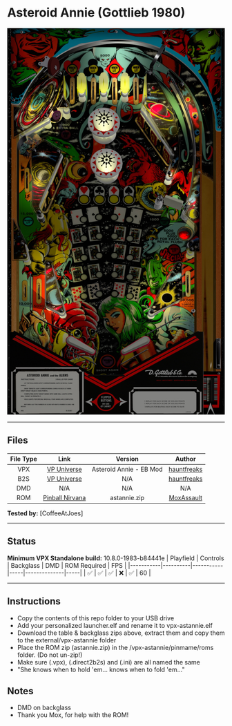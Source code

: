 # Asteroid Annie (Gottlieb 1980)

![Table Preview](../../images/vpx-astannie-preview.jpg)

---

## Files
| File Type | Link | Version | Author |
|:---------:|:----:|:-------:|:------:|
| VPX | [VP Universe](https://vpuniverse.com/files/file/8649-asteroid-annie-eb-mod/) | Asteroid Annie - EB Mod | [hauntfreaks](https://vpuniverse.com/profile/5216-hauntfreaks/) |
| B2S | [VP Universe](https://vpuniverse.com/files/file/14156-asteroid-annie-gottlieb-1980-b2s/) | N/A | [hauntfreaks](https://vpuniverse.com/profile/5216-hauntfreaks/) |
| DMD | N/A | N/A | N/A |
| ROM | [Pinball Nirvana](https://pinballnirvana.com/forums/resources/astannie-zip.8426/) | astannie.zip | [MoxAssault](https://pinballnirvana.com/forums/members/moxassault.47593/) |

**Tested by:** [CoffeeAtJoes]

---

## Status 
**Minimum VPX Standalone build:** 10.8.0-1983-b84441e
| Playfield | Controls | Backglass | DMD | ROM Required | FPS | 
|-----------|----------|-----------|-----|--------------|-----|
| :white_check_mark: | :white_check_mark: | :white_check_mark: | :x: | :white_check_mark: | 60 |

---

## Instructions
- Copy the contents of this repo folder to your USB drive
- Add your personalized launcher.elf and rename it to vpx-astannie.elf
- Download the table & backglass zips above, extract them and copy them to the external/vpx-astannie folder
- Place the ROM zip (astannie.zip) in the /vpx-astannie/pinmame/roms folder. (Do not un-zip!)
- Make sure (.vpx), (.direct2b2s) and (.ini) are all named the same
- "She knows when to hold 'em... knows when to fold 'em..."

## Notes
- DMD on backglass
- Thank you Mox, for help with the ROM!